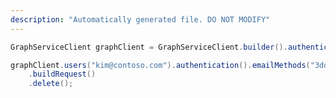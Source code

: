 ```yaml
---
description: "Automatically generated file. DO NOT MODIFY"
---
```

<!-- markdownlint-disable MD041 -->

```java
GraphServiceClient graphClient = GraphServiceClient.builder().authenticationProvider( authProvider ).buildClient();

graphClient.users("kim@contoso.com").authentication().emailMethods("3ddfcfc8-9383-446f-83cc-3ab9be4be18f")
    .buildRequest()
    .delete();
```
